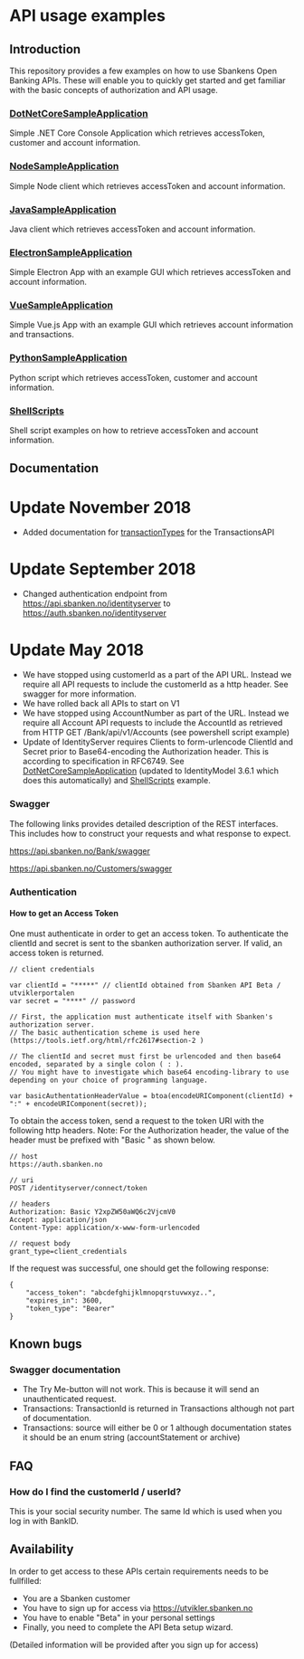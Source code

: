 # API usage examples

## Introduction

This repository provides a few examples on how to use Sbankens Open Banking APIs. These will enable you to quickly get started and get familiar with the basic concepts of authorization and API usage.

### [DotNetCoreSampleApplication](./DotNetCoreSampleApplication/)
Simple .NET Core Console Application which retrieves accessToken, customer and account information.

### [NodeSampleApplication](./NodeSampleApplication/)
Simple Node client which retrieves accessToken and account information.

### [JavaSampleApplication](./JavaSampleApplication/)
Java client which retrieves accessToken and account information.

### [ElectronSampleApplication](./ElectronSampleApplication/)
Simple Electron App with an example GUI which retrieves accessToken and account information.

### [VueSampleApplication](./VueSampleApplication/)
Simple Vue.js App with an example GUI which retrieves account information and transactions.

### [PythonSampleApplication](./PythonSampleApplication/)
Python script which retrieves accessToken, customer and account information.

### [ShellScripts](./ShellScripts/)
Shell script examples on how to retrieve accessToken and account information.


## Documentation 

# Update November 2018
* Added documentation for [transactionTypes](./Documentation/) for the TransactionsAPI

# Update September 2018

* Changed authentication endpoint from https://api.sbanken.no/identityserver to https://auth.sbanken.no/identityserver


# Update May 2018

* We have stopped using customerId as a part of the API URL. Instead we require all API requests to include the customerId as a http header. See swagger for more information.
* We have rolled back all APIs to start on V1
* We have stopped using AccountNumber as part of the URL. Instead we require all Account API requests to include the AccountId as retrieved from HTTP GET /Bank/api/v1/Accounts (see powershell script example)
* Update of IdentityServer requires Clients to form-urlencode ClientId and Secret prior to Base64-encoding the Authorization header. This is according to specification in RFC6749. See [DotNetCoreSampleApplication](./DotNetCoreSampleApplication/) (updated to IdentityModel 3.6.1 which does this automatically) and [ShellScripts](./ShellScripts/) example.

### Swagger

The following links provides detailed description of the REST interfaces. This includes how to construct your requests and what response to expect.


https://api.sbanken.no/Bank/swagger

https://api.sbanken.no/Customers/swagger

### Authentication

#### How to get an Access Token

One must authenticate in order to get an access token. To authenticate the clientId and secret is sent to the sbanken authorization server. If valid, an access token is returned. 

```
// client credentials

var clientId = "*****" // clientId obtained from Sbanken API Beta / utviklerportalen
var secret = "****" // password

// First, the application must authenticate itself with Sbanken's authorization server.
// The basic authentication scheme is used here (https://tools.ietf.org/html/rfc2617#section-2 ) 

// The clientId and secret must first be urlencoded and then base64 encoded, separated by a single colon ( : ).
// You might have to investigate which base64 encoding-library to use depending on your choice of programming language.

var basicAuthentationHeaderValue = btoa(encodeURIComponent(clientId) + ":" + encodeURIComponent(secret));
```

To obtain the access token, send a request to the token URI with the following http headers. 
Note: For the Authorization header, the value of the header must be prefixed with  "Basic " as shown below.

```
// host
https://auth.sbanken.no

// uri
POST /identityserver/connect/token  

// headers
Authorization: Basic Y2xpZW50aWQ6c2VjcmV0
Accept: application/json  
Content-Type: application/x-www-form-urlencoded

// request body
grant_type=client_credentials  
```

If the request was successful, one should get the following response:

```
{
    "access_token": "abcdefghijklmnopqrstuvwxyz..",
    "expires_in": 3600,
    "token_type": "Bearer"
}
```



## Known bugs

### Swagger documentation

* The Try Me-button will not work. This is because it will send an unauthenticated request.
* Transactions: TransactionId is returned in Transactions although not part of documentation.
* Transactions: source will either be 0 or 1 although documentation states it should be an enum string (accountStatement or archive)

## FAQ

### How do I find the customerId / userId?

This is your social security number. The same Id which is used when you log in with BankID.


## Availability

In order to get access to these APIs certain requirements needs to be fullfilled:
* You are a Sbanken customer
* You have to sign up for access via https://utvikler.sbanken.no
* You have to enable "Beta" in your personal settings
* Finally, you need to complete the API Beta setup wizard.

(Detailed information will be provided after you sign up for access)
